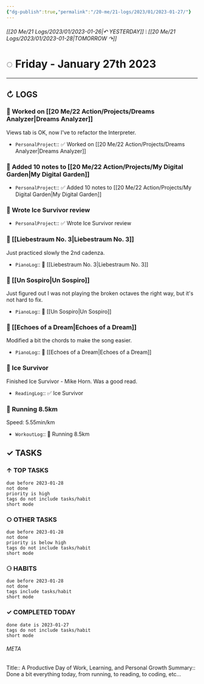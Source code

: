 ```yaml
---
{"dg-publish":true,"permalink":"/20-me/21-logs/2023/01/2023-01-27/"}
---
```


###### [[20 Me/21 Logs/2023/01/2023-01-26\|↶ YESTERDAY]] ⁝ [[20 Me/21 Logs/2023/01/2023-01-28\|TOMORROW ↷]]
# ◌ Friday - January 27th 2023
---
## ↻ LOGS
### 🚧 Worked on [[20 Me/22 Action/Projects/Dreams Analyzer\|Dreams Analyzer]]
Views tab is OK, now I've to refactor the Interpreter.
- `PersonalProject`:: ✅ Worked on [[20 Me/22 Action/Projects/Dreams Analyzer\|Dreams Analyzer]]

### 🚧 Added 10 notes to [[20 Me/22 Action/Projects/My Digital Garden\|My Digital Garden]]
- `PersonalProject`:: ✅ Added 10 notes to [[20 Me/22 Action/Projects/My Digital Garden\|My Digital Garden]]

### 🚧 Wrote Ice Survivor review
- `PersonalProject`:: ✅ Wrote Ice Survivor review

### 🎹 [[Liebestraum No. 3\|Liebestraum No. 3]]
Just practiced slowly the 2nd cadenza.
- `PianoLog`:: 🎹 [[Liebestraum No. 3\|Liebestraum No. 3]]

### 🎹 [[Un Sospiro\|Un Sospiro]]
Just figured out I was not playing the broken octaves the right way, but it's not hard to fix.
- `PianoLog`:: 🎹 [[Un Sospiro\|Un Sospiro]]

### 🎹 [[Echoes of a Dream\|Echoes of a Dream]]
Modified a bit the chords to make the song easier.
- `PianoLog`:: 🎵 [[Echoes of a Dream\|Echoes of a Dream]]

### 📕 Ice Survivor
Finished Ice Survivor - Mike Horn. Was a good read.
- `ReadingLog`:: ✅ Ice Survivor 

### 🏃 Running 8.5km
Speed: 5.55min/km
- `WorkoutLog`:: 🏃 Running 8.5km


## ✓ TASKS

###  ↑ TOP TASKS
```tasks
due before 2023-01-28
not done
priority is high
tags do not include tasks/habit
short mode
```

### ○ OTHER TASKS
```tasks
due before 2023-01-28
not done
priority is below high
tags do not include tasks/habit
short mode
```

### ⚆ HABITS
```tasks
due before 2023-01-28
not done
tags include tasks/habit
short mode
```

### ✓ COMPLETED TODAY
```tasks
done date is 2023-01-27
tags do not include tasks/habit
short mode
```





###### META
Title:: A Productive Day of Work, Learning, and Personal Growth
Summary:: Done a bit everything today, from running, to reading, to coding, etc... 


